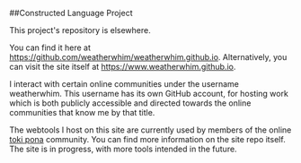 ##Constructed Language Project

This project's repository is elsewhere.

You can find it here at https://github.com/weatherwhim/weatherwhim.github.io. Alternatively, you can visit the site itself at https://www.weatherwhim.github.io.

I interact with certain online communities under the username weatherwhim. This username has its own GitHub account, for hosting work which is both publicly accessible and directed towards the online communities that know me by that title.

The webtools I host on this site are currently used by members of the online [toki pona](https://en.wikipedia.org/wiki/Toki_Pona) community. You can find more information on the site repo itself. The site is in progress, with more tools intended in the future.

